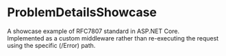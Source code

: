 # ProblemDetailsShowcase
A showcase example of RFC7807 standard in ASP.NET Core.
<br>
Implemented as a custom middleware rather than re-executing the request using the specific (/Error) path.

